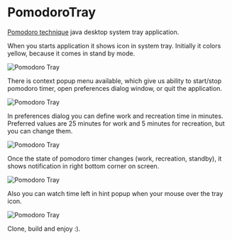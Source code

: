 # PomodoroTray
[Pomodoro technique](http://en.wikipedia.org/wiki/Pomodoro_Technique) java desktop system tray application.

When you starts application it shows icon in system tray. Initially it colors yellow, because it comes in stand by mode.

![Pomodoro Tray](http://3.bp.blogspot.com/-b2XSn3MMC-k/VLeYegJ_A4I/AAAAAAAAAcE/UAX3eU2PM-c/s1600/pom_tray_5.png)

There is context popup menu available, which give us ability to start/stop pomodoro timer, open preferences dialog window, or quit the application.

![Pomodoro Tray](http://2.bp.blogspot.com/-8A1usMVTzjI/VLeYdlaeWdI/AAAAAAAAAcA/b7UV0z0MHIA/s1600/pom_tray_2.png)

In preferences dialog you can define work and recreation time in minutes. Preferred values are 25 minutes for work and 5 minutes for recreation, but you can change them.

![Pomodoro Tray](http://4.bp.blogspot.com/-G2cU85BHb-E/VLeYeW3QoqI/AAAAAAAAAcU/P5dVo2AugYo/s1600/pom_tray_4.png)

Once the state of pomodoro timer changes (work, recreation, standby), it shows notification in right bottom corner on screen.

![Pomodoro Tray](http://3.bp.blogspot.com/-YKEarckKQLM/VLeYdnNE1EI/AAAAAAAAAb4/zpz35CU56lg/s1600/pom_tray_1.png)

Also you can watch time left in hint popup when your mouse over the tray icon.

![Pomodoro Tray](http://3.bp.blogspot.com/-AnLyY-2i00c/VLeYdrrGBLI/AAAAAAAAAb8/qHgVam3FAk8/s1600/pom_tray_3.png)

Clone, build and enjoy :).

